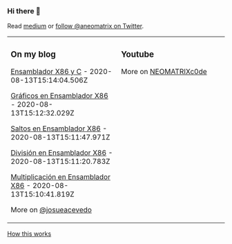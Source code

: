 ### Hi there 👋
Read [medium](https://medium.com/@josueacevedo) or [follow @aneomatrix on Twitter](https://twitter.com/aneomatrix).

<table><tr><td valign="top" width="34%">

### On my blog
<!-- blog starts -->
[Ensamblador X86 y C](https://medium.com/nabucodonosor-editorial/ensamblador-x86-y-c-7c276f620c34?source=rss-a0e293e04c4b------2) - 2020-08-13T15:14:04.506Z

[Gráficos en Ensamblador X86](https://medium.com/nabucodonosor-editorial/gr%C3%A1ficos-en-ensamblador-x86-8c276630111b?source=rss-a0e293e04c4b------2) - 2020-08-13T15:12:32.029Z

[Saltos en Ensamblador X86](https://medium.com/nabucodonosor-editorial/saltos-en-ensamblador-x86-a94474f58ad1?source=rss-a0e293e04c4b------2) - 2020-08-13T15:11:47.971Z

[División en Ensamblador X86](https://medium.com/nabucodonosor-editorial/divisi%C3%B3n-en-ensamblador-x86-c753f369cc02?source=rss-a0e293e04c4b------2) - 2020-08-13T15:11:20.783Z

[Multiplicación en Ensamblador X86](https://medium.com/nabucodonosor-editorial/multiplicaci%C3%B3n-en-ensamblador-x86-ac5bbed9f4c9?source=rss-a0e293e04c4b------2) - 2020-08-13T15:10:41.819Z
<!-- blog ends -->
More on [@josueacevedo](https://medium.com/@josueacevedo)
</td><td valign="top" width="33%">

### Youtube
<!-- tils starts -->

<!-- tils ends -->
More on [NEOMATRIXc0de](https://www.youtube.com/c/NEOMATRIXc0de)
</td></tr></table>

<!--<a href="https://github.com/simonw/simonw/actions"><img src="https://github.com/simonw/simonw/workflows/Build%20README/badge.svg" align="right" alt="Build README"></a>--> <a href="https://simonwillison.net/2020/Jul/10/self-updating-profile-readme/">How this works</a>


<!--
**codeneomatrix/codeneomatrix** is a ✨ _special_ ✨ repository because its `README.md` (this file) appears on your GitHub profile.

Here are some ideas to get you started:

- 🔭 I’m currently working on ...
- 🌱 I’m currently learning ...
- 👯 I’m looking to collaborate on ...
- 🤔 I’m looking for help with ...
- 💬 Ask me about ...
- 📫 How to reach me: ...
- 😄 Pronouns: ...
- ⚡ Fun fact: ...
-->